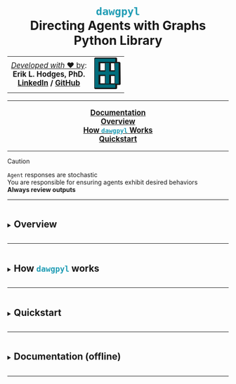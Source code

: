   <h1  style="border-color:#219db5;width:100%;border-width:2px;text-align:center;" align="center"> 
  <code style="color:#219db5;">dawgpyl</code><br> 
  Directing Agents with Graphs Python Library
  </h1>

<span style="font-size:120%;text-align:center;">

<table style="border-width:0px;border-color:rgba(0,0,0,0);align:center;">
  <tr>
    <td>
      <ins> <i>Developed with</i> <b> ♥ </b>by</ins>:<br>
      <b>Erik L. Hodges, PhD.<b> 
      <br> 
      <a href=https://www.linkedin.com/in/erikhodges>LinkedIn</a>  
      /  
      <a href=https://github.com/ErikHodges>GitHub</a>
    </td>
    <td>
      <a href="https://www.ErikHodges.com"><img src="docs/assets/EH_Logo.png" width="60"></a>
    </td>
    </tr>
</table>

<!-- | <ins> _Developed with_ **♥** _by_</ins>:  <br>**Erik L. Hodges, PhD.** <br> [**LinkedIn**](https://www.linkedin.com/in/erikhodges/)  /  [**GitHub**](https://github.com/ErikHodges)  |  <a href="https://www.ErikHodges.com"><img src="docs/assets/EH_Logo.png" width="60"></a> |
|---|---| -->

</span>

<hr style="border-color:#219db5;width:100%;border-width:2px;text-align:left;margin-left:0">

<div id="navigation">
<span style="font-size:120%;font-weight:bold;text-align:center;">


<a href=https://ErikHodges.github.io/dawgpyl>Documentation</a><br>
<a href=#overview>Overview</a><br>
<a href=#how_dawgpyl_works>How <code style="color:#219db5">dawgpyl</code> Works</a><br>
<a href=#quickstart>Quickstart</a><br>

</span>
</div>

<hr style="border-color:#219db5;width:100%;border-width:2px;text-align:left;margin-left:0">


> [!CAUTION]
> `Agent` responses are stochastic  
> You are responsible for ensuring agents exhibit desired behaviors  
> **Always review outputs**  

<hr style="border-color:#219db5;width:100%;border-width:2px;text-align:left;margin-left:0">

<div id="overview" >
<details><summary><h2 style="display:inline-block;border-color:rgba(0,0,0,0)">
Overview
</h2></summary>

- Recent advances in large language models (LLMs) have made these systems capable of outputting structured content.
- Leveraging structured inputs and outputs, LLM-based `Agents` can be made to consistenly execute dynamic workflows.
- The <code style="color:#219db5;">dawgpyl</code> library provides a common framework to configure `Agents` and orchestrate interactions between `Teams`.
- Simply put, a user can define a goal and a `Teams` of `Agents` will work to accomplish it.
- Each `Agent` can be configured to guide and constrain its behaviors to suit your needs.

<br>

</details></div>

<hr style="border-color:#219db5;width:100%;border-width:2px;text-align:left;margin-left:0">


<div id="how_dawgpyl_works">
<details><summary><h2 style="display:inline-block;border-color:rgba(0,0,0,0)">
How <code style="color:#219db5;">dawgpyl</code> works
</h2></summary>



### Core Classes

<span style="font-size:100%;font-weight:normal">

- `Prompt` ( `PromptSystem` , `PromptUser`, `ResponseFormat` )

- `Task` ( `Prompt` )

- `Agent` ( `Task`)

- `Team`( [
      `Agent`<sub style="font-size:75%;font-weight:normal">1</sub>,
      `Agent`<sub style="font-size:75%;font-weight:normal">2</sub>,
      `Agent`<sub style="font-size:75%;font-weight:normal">3</sub>,
      **...**
      ]
)
- `Project`(
      [
        `Team`<sub style="font-size:75%;font-weight:normal">1</sub>,
        `Team`<sub style="font-size:75%;font-weight:normal">2</sub>,
        **...**
        ]
)
<br><br>

<!-- ---
#### Expression
$Result = Project(
  [
    Team(
      [
        Agent_1(Task_1(PromptSystem_1,PromptUser_1,ResponseFormat_1)),
        Agent_2(Task_2(PromptSystem_2,PromptUser_2,ResponseFormat_2)),
        Agent_3(Task_3(PromptSystem_3,PromptUser_3,ResponseFormat_3)),
      ],
    ),
    Team(
      [
        Agent_4(Task_4(PromptSystem_4,PromptUser_4,ResponseFormat_4)),
        Agent_5(Task_5(PromptSystem_5,PromptUser_5,ResponseFormat_5)),
      ],
    ),
  ]
)
$ -->


---
- `APIs`
  - Application program interface (API) to a model or tool provider
  - Often requires you to register an account and create an API key
  - API keys are stored in
    - `configs/apis.py`
<br>

---
- `Model`
  - A specific version of a model
    - (e.g., "gpt-4", "4o", "claude-3.7", "deepseek-r1")
  - **Currently supported model types**: ["embedding","llm"]
- `ModelConfig`
  - `configs/models.py`
<br>
---

<!-- - `Persona`
  - A general role that is assigned to an `Agent`

---
 -->

- `Agent` 
  - Single instances of an LLM-client (i.e., a chat).
  - An `Agent` is given a `Task`
- `AgentConfig`
  - Name
  - Model
  - Persona
  - Task
  - ~~Team~~ **?????**
<br>
---

- `Tasks`
- `TaskConfig`
<br>
---

- `Teams` 
  - Groups of `Agents`
  - `Teams` are given `Goals`
- `TeamConfig`
  - Name: "Research"
  - Supervisor: `Agent`
  - Members: [`Agent`,`Agent`]
  - Goal: "Please produce a cohesive report summarizing the reasons that Erik is a cool guy"
  - Log: [{`Target`:`Event`},{`Target`:`Event`}]
<br>

<!-- 
note: This feels unnecessary, since I already have a `Team` collection.
note: IF it is possible that a Team's members can be a collection of teams, then this will work!
- `Projects` 
  - Groups of `Teams`
  - `Projects` are given `Milestones`
- `ProjectConfig`
  - Name: "Application development"
  - Supervisor: `Agent`
  - Members: [`Team`,`Team`]
<br><br> -->

</span>

---
### Architecture

<img src="docs/assets/architecture.svg" width="1024"/>
<br>

</details></div>

<hr style="border-color:#219db5;width:100%;border-width:2px;text-align:left;margin-left:0">

<div id="quickstart">
<details><summary><h2 style="display:inline-block;border-color:rgba(0,0,0,0)">Quickstart
</h2></summary>

### 0. Requirements 
- Skills
  - Basic understanding of python programming
- Programmatic access to an LLM (API key)
  - OpenAI
  - Anthropic
- Software
  - git
  - python 3.11
- [Documentation](https://erikhodges.github.io/dawgpyl/)
  - (Offline) view the docs in your browser using the [mkdocs library](https://www.mkdocs.org/)
    > ```bash
    > # install mkdocs
    > pip install -U mkdocs
    > # Navigate to the dawgpyl directory
    > cd dawgpyl
    > # Serve the documents
    > mkdocs serve
    > ```


### 1. Clone the <code style="color:#219db5;">dawgpyl</code> repository to your local machine

> ```bash
> # Navigate to the directory you use to develop code
> cd YOUR_CODE_DIRECTORY
> git clone https://github.com/ErikHodges/dawgpyl.git
> ```

### 2. Create a virtual environment and activate it

- **Windows**
  > ```bash
  > # Navigate to the directory where you cloned the repository
  > cd YOUR_CODE_DIRECTORY/dawgpyl
  > python -m venv dpenv
  > dpenv/Scripts/activate
  > ```

- **Linux**
  > ```bash
  > # Navigate to the directory where you cloned the repository
  > cd YOUR_CODE_DIRECTORY/dawgpyl
  > python -m venv dpenv
  > dpenv/bin/activate
  > ```

### 3. Install <code style="color:#219db5;">dawgpyl</code> dependencies

> ```bash
> # Navigate to the directory where you cloned the repository  
> python -m pip install --upgrade pip
> python -m pip install .
> ```


### 4. Open the quickstart notebook

> ```bash
> # Run the 01_COPILOT.ipynb file
> notebooks/01_COPILOT.ipynb
> ```
<br>

---

> [!TIP]
> `Teams` of `Agents` can be configured to follow standardized workflows.


</details></div>

<hr style="border-color:#219db5;width:100%;border-width:2px;text-align:left;margin-left:0">





<div id="documentation_offline">
<details><summary><h2 style="display:inline-block;border-color:rgba(0,0,0,0)">Documentation (offline)</h2></summary>




</details></div>

<hr style="border-color:#219db5;width:100%;border-width:2px;text-align:left;margin-left:0">

